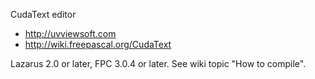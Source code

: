 CudaText editor

* http://uvviewsoft.com
* http://wiki.freepascal.org/CudaText

Lazarus 2.0 or later, FPC 3.0.4 or later.
See wiki topic "How to compile".
